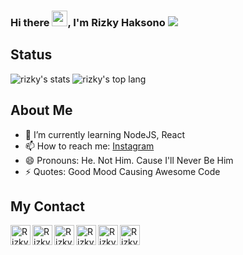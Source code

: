 ### Hi there <img src="https://media.giphy.com/media/hvRJCLFzcasrR4ia7z/giphy.gif" width="25px">, I'm Rizky Haksono ![](https://visitor-badge.glitch.me/badge?page_id=rizkyhaksono.rizkyhaksono)

## Status
<img src = "https://github-readme-stats.vercel.app/api?username=rizkyhaksono&show_icons=true&theme=gotham" alt="rizky's stats" />
<img src = "https://github-readme-stats.vercel.app/api/top-langs/?username=rizkyhaksono&&show_icons=true&theme=gotham" alt="rizky's top lang">

## About Me
<!-- - 🔭 I’m currently working on ... -->
<!-- - 👯 I’m looking to collaborate on ... -->
<!-- - 🤔 I’m looking for help with ... -->
<!-- - 💬 Ask me about ... -->
- 🌱 I’m currently learning NodeJS, React
- 📫 How to reach me: [Instagram](https://www.instagram.com/rizkyhaksonoo/)
- 😄 Pronouns: He. Not Him. Cause I'll Never Be Him
- ⚡ Quotes: Good Mood Causing Awesome Code

## My Contact
<a href="https://www.instagram.com/rizkyhaksonoo/"/>
  <img align="left" alt="Rizky's IG" width="32px" src="https://img.icons8.com/fluency/50/000000/instagram-new.png"/>
</a>

<a href="https://discordapp.com/users/445224810511859733/">
  <img align="left" alt="Rizky's Discord" width="32px" src="https://img.icons8.com/color/48/000000/discord-logo.png" />
</a>

<a href="https://open.spotify.com/user/pokopoy">
  <img align="left" alt="Rizky's Spotify" width="32px" src="https://img.icons8.com/external-tal-revivo-color-tal-revivo/24/000000/external-spotify-a-swedish-audio-streaming-platform-that-provides-drm-protected-logo-color-tal-revivo.png" />
</a>

<a href="https://github.com/rizkyhaksono">
  <img align="left" alt="Rizky's GitHub" width="32" src="https://img.icons8.com/ios-glyphs/30/000000/github.png">
</a>

 <a href="https://steamcommunity.com/id/natee">
  <img align="left" alt="Rizky's Steam" width="32" src="https://img.icons8.com/fluency/30/000000/steam.png">
</a>

 <a href="https://saweria.co/natee">
  <img align="left" alt="Rizky's Steam" width="32" src="https://img.icons8.com/ios/50/000000/yandex-money.png">
</a>
